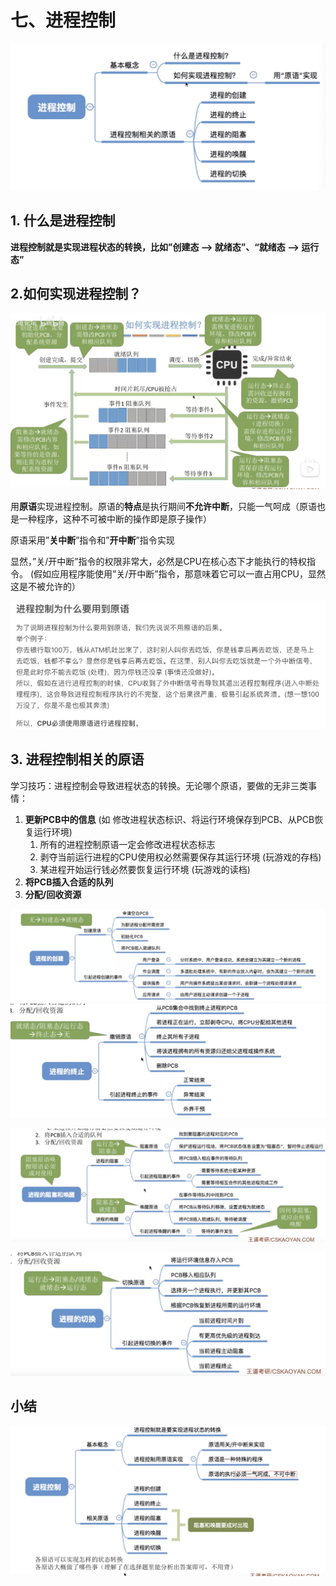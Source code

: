 # 七、进程控制

![](%E4%B8%83%E3%80%81%E8%BF%9B%E7%A8%8B%E6%8E%A7%E5%88%B6/%E6%88%AA%E5%B1%8F2021-03-26%2011.18.27.png)

## 1. 什么是进程控制
**进程控制就是实现进程状态的转换，比如”创建态 —> 就绪态”、“就绪态 —> 运行态”**


## 2.如何实现进程控制？
![](%E4%B8%83%E3%80%81%E8%BF%9B%E7%A8%8B%E6%8E%A7%E5%88%B6/%E6%88%AA%E5%B1%8F2021-03-26%2011.58.40.png)

用**原语**实现进程控制。原语的**特点**是执行期间**不允许中断**，只能一气呵成（原语也是一种程序，这种不可被中断的操作即是原子操作）

原语采用”**关中断**”指令和”**开中断**”指令实现

显然，”关/开中断”指令的权限非常大，必然是CPU在核心态下才能执行的特权指令。 (假如应用程序能使用”关/开中断”指令，那意味着它可以一直占用CPU，显然这是不被允许的）

![](%E4%B8%83%E3%80%81%E8%BF%9B%E7%A8%8B%E6%8E%A7%E5%88%B6/%E6%88%AA%E5%B1%8F2021-03-26%2012.26.38.png)


## 3. 进程控制相关的原语
学习技巧：进程控制会导致进程状态的转换。无论哪个原语，要做的无非三类事情：

1. **更新PCB中的信息** (如 修改进程状态标识、将运行环境保存到PCB、从PCB恢复运行环境)
	1. 所有的进程控制原语一定会修改进程状态标志
	2. 剥夺当前运行进程的CPU使用权必然需要保存其运行环境 (玩游戏的存档)
	3. 某进程开始运行钱必然要恢复运行环境 (玩游戏的读档)
2. **将PCB插入合适的队列**
3. **分配/回收资源**

![](%E4%B8%83%E3%80%81%E8%BF%9B%E7%A8%8B%E6%8E%A7%E5%88%B6/%E6%88%AA%E5%B1%8F2021-03-26%2012.39.26.png)
 ![](%E4%B8%83%E3%80%81%E8%BF%9B%E7%A8%8B%E6%8E%A7%E5%88%B6/%E6%88%AA%E5%B1%8F2021-03-26%2012.40.15.png)

![](%E4%B8%83%E3%80%81%E8%BF%9B%E7%A8%8B%E6%8E%A7%E5%88%B6/%E6%88%AA%E5%B1%8F2021-03-26%2012.41.57.png)

![](%E4%B8%83%E3%80%81%E8%BF%9B%E7%A8%8B%E6%8E%A7%E5%88%B6/%E6%88%AA%E5%B1%8F2021-03-26%2012.42.33.png)

## 小结
![](%E4%B8%83%E3%80%81%E8%BF%9B%E7%A8%8B%E6%8E%A7%E5%88%B6/%E6%88%AA%E5%B1%8F2021-03-26%2012.43.00.png)






